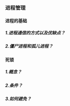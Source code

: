 ### 进程管理

#### 进程的基础

##### 1.进程通信的方式以及优缺点？

##### 2.僵尸进程和孤儿进程？

#### 死锁

##### 1.概念？

##### 2.条件？

##### 3.如何避免？

